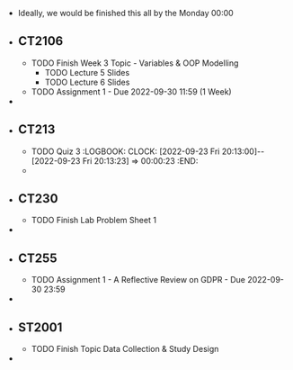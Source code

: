 - Ideally, we would be finished this all by the Monday 00:00
- ## CT2106
	- TODO Finish Week 3 Topic - Variables & OOP Modelling
		- TODO Lecture 5 Slides
		- TODO Lecture 6 Slides
	- TODO Assignment 1 - Due 2022-09-30 11:59 (1 Week)
-
- ## CT213
	- TODO Quiz 3
	  :LOGBOOK:
	  CLOCK: [2022-09-23 Fri 20:13:00]--[2022-09-23 Fri 20:13:23] =>  00:00:23
	  :END:
	-
- ## CT230
	- TODO Finish Lab Problem Sheet 1
-
- ## CT255
	- TODO Assignment 1 - A Reflective Review on GDPR - Due 2022-09-30 23:59
-
- ## ST2001
	- TODO Finish Topic Data Collection & Study Design
-